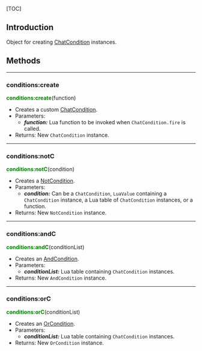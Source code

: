 
[TOC]

## Introduction

Object for creating [ChatCondition][] instances.

## Methods

---
### conditions:create
<span style="color:green; font-weight:bold;">conditions:create</span>(function)

- Creates a custom [ChatCondition][].
- Parameters:
    - ***function:*** Lua function to be invoked when `ChatCondition.fire` is called.
- Returns: New `ChatCondition` instance.

---
### conditions:notC
<span style="color:green; font-weight:bold;">conditions:notC</span>(condition)

- Creates a [NotCondition][].
- Parameters:
    - ***condition:*** Can be a `ChatCondition`, `LuaValue` containing a `ChatCondition` instance, a Lua table of `ChatCondition` instances, or a function.
- Returns: New `NotCondition` instance.

---
### conditions:andC
<span style="color:green; font-weight:bold;">conditions:andC</span>(conditionList)

- Creates an [AndCondition][].
- Parameters:
    - ***conditionList:*** Lua table containing `ChatCondition` instances.
- Returns: New `AndCondition` instance.

---
### conditions:orC
<span style="color:green; font-weight:bold;">conditions:orC</span>(conditionList)

- Creates an [OrCondition][].
- Parameters:
    - ***conditionList:*** Lua table containing `ChatCondition` instances.
- Returns: New `OrCondition` instance.


[AndCondition]: ../../java/games/stendhal/server/entity/npc/condition/AndCondition.html
[ChatCondition]: ../../java/games/stendhal/server/entity/npc/ChatCondition.html
[NotCondition]: ../../java/games/stendhal/server/entity/npc/condition/NotCondition.html
[OrCondition]: ../../java/games/stendhal/server/entity/npc/condition/OrCondition.html
